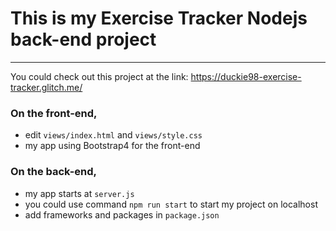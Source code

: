 # This is my Exercise Tracker Nodejs back-end project

---

You could check out this project at the link: https://duckie98-exercise-tracker.glitch.me/

### On the front-end,

- edit `views/index.html` and `views/style.css`
- my app using Bootstrap4 for the front-end

### On the back-end,

- my app starts at `server.js`
- you could use command `npm run start` to start my project on localhost
- add frameworks and packages in `package.json`
